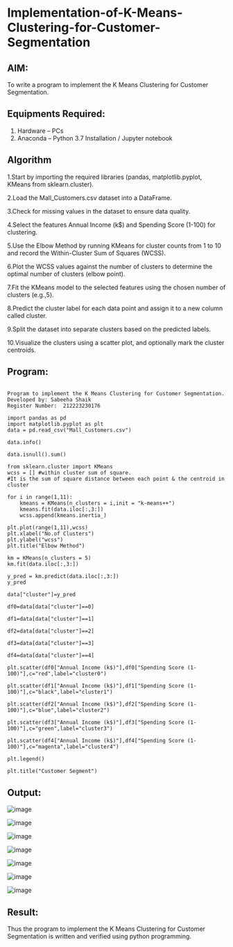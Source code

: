 # Implementation-of-K-Means-Clustering-for-Customer-Segmentation

## AIM:
To write a program to implement the K Means Clustering for Customer Segmentation.

## Equipments Required:
1. Hardware – PCs
2. Anaconda – Python 3.7 Installation / Jupyter notebook

## Algorithm
1.Start by importing the required libraries (pandas, matplotlib.pyplot, KMeans from sklearn.cluster).

2.Load the Mall_Customers.csv dataset into a DataFrame.

3.Check for missing values in the dataset to ensure data quality.

4.Select the features Annual Income (k$) and Spending Score (1-100) for clustering.

5.Use the Elbow Method by running KMeans for cluster counts from 1 to 10 and record the Within-Cluster Sum of Squares (WCSS).

6.Plot the WCSS values against the number of clusters to determine the optimal number of clusters (elbow point).

7.Fit the KMeans model to the selected features using the chosen number of clusters (e.g.,5).

8.Predict the cluster label for each data point and assign it to a new column called cluster.

9.Split the dataset into separate clusters based on the predicted labels.

10.Visualize the clusters using a scatter plot, and optionally mark the cluster centroids. 

## Program:
```

Program to implement the K Means Clustering for Customer Segmentation.
Developed by: Sabeeha Shaik
Register Number:  212223230176

```

```
import pandas as pd
import matplotlib.pyplot as plt
data = pd.read_csv("Mall_Customers.csv")
```

```
data.info()
```

```
data.isnull().sum()
```

```
from sklearn.cluster import KMeans
wcss = [] #within cluster sum of square.
#It is the sum of square distance between each point & the centroid in cluster

for i in range(1,11):
    kmeans = KMeans(n_clusters = i,init = "k-means++")
    kmeans.fit(data.iloc[:,3:])
    wcss.append(kmeans.inertia_)

```

```
plt.plot(range(1,11),wcss)
plt.xlabel("No.of Clusters")
plt.ylabel("wcss")
plt.title("Elbow Method")
```

```
km = KMeans(n_clusters = 5)
km.fit(data.iloc[:,3:])
```

```
y_pred = km.predict(data.iloc[:,3:])
y_pred
```

```
data["cluster"]=y_pred

df0=data[data["cluster"]==0]

df1=data[data["cluster"]==1]

df2=data[data["cluster"]==2]

df3=data[data["cluster"]==3]

df4=data[data["cluster"]==4]

plt.scatter(df0["Annual Income (k$)"],df0["Spending Score (1-100)"],c="red",label="cluster0")

plt.scatter(df1["Annual Income (k$)"],df1["Spending Score (1-100)"],c="black",label="cluster1")

plt.scatter(df2["Annual Income (k$)"],df2["Spending Score (1-100)"],c="blue",label="cluster2")

plt.scatter(df3["Annual Income (k$)"],df3["Spending Score (1-100)"],c="green",label="cluster3")

plt.scatter(df4["Annual Income (k$)"],df4["Spending Score (1-100)"],c="magenta",label="cluster4")

plt.legend()

plt.title("Customer Segment")
```














## Output:

![image](https://github.com/user-attachments/assets/351ea76a-29bc-4ef3-83e3-b4ab4488d312)


![image](https://github.com/user-attachments/assets/075f9c8e-a194-42f9-96ab-b56a2b407012)


![image](https://github.com/user-attachments/assets/94382957-ff8e-4ec6-a8be-87d540d77fa7)


![image](https://github.com/user-attachments/assets/d3494e72-5e2c-413f-b1a5-9bbd5ef81e55)


![image](https://github.com/user-attachments/assets/7fa64551-a5c9-4ac3-ad85-c029232b3520)


![image](https://github.com/user-attachments/assets/994f9c15-fc21-45cf-b131-3b26cecb797e)

![image](https://github.com/user-attachments/assets/b8ad769d-45fb-4ad0-b28b-1d8b1c7bf8ea)


## Result:
Thus the program to implement the K Means Clustering for Customer Segmentation is written and verified using python programming.
